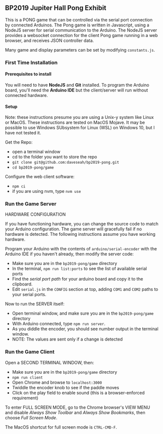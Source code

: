 ## BP2019 Jupiter Hall Pong Exhibit

This is a PONG game that can be controlled via the serial port connection by connected Arduinos. The Pong game is written in Javascript, using a NodeJS server for serial communication to the Arduino. The NodeJS server provides a websocket connection for the client Pong game running in a web browser, and receives JSON controller data. 

Many game and display parameters can be set by modifying `constants.js`. 

### First Time Installation

#### Prerequisites to install

You will need to have **NodeJS** and **Git** installed. To program the Arduino board, you'll need the **Arduino IDE** but the client/server will run without connected hardware.

#### Setup

Note: these instructions presume you are using a Unix-y system like Linux or MacOS. These instructions are tested on MacOS Mojave. It may be possible to use Windows SUbsystem for Linux (WSL) on Windows 10, but I have not tested it.

Get the Repo:

- open a terminal window
- cd to the folder you want to store the repo
- `git clone git@github.com:daveseah/bp2019-pong.git`
- `cd bp2019-pong/game`

Configure the web client software:

- `npm ci`
- if you are using nvm, type `nvm use`

### Run the Game Server

HARDWARE CONFIGURATION

If you have functioning hardware, you can change the source code to match your Arduino configuration. The game server will gracefully fail if no hardware is detected. The following instructions assume you have working hardware.

Program your Arduino with the contents of `arduino/serial-encoder` with the Arduino IDE if you haven't already, then modify the server code:

- Make sure you are in the `bp2019-pong/game` directory
- In the terminal, `npm run list:ports` to see the list of available serial ports
- Find the _serial port path_ for your arduino board and copy it to the clipboard.
- Edit `serial.js` in the `CONFIG` section at top, adding `COM1` and `COM2` paths to your serial ports. 

Now to run the SERVER itself:

- Open terminal window, and make sure you are in the `bp2019-pong/game` directory
- With Arduino connected, type `npm run server`.
- As you diddle the encoder, you should see number output in the terminal window.
- NOTE: The values are sent only if a change is detected

### Run the Game Client

Open a SECOND TERMINAL WINDOW, then:

- Make sure you are in the `bp2019-pong/game` directory
- `npm run client`
- Open Chrome and browse to `localhost:3000`
- Twiddle the encoder knob to see if the paddle moves
- Click on the play field to enable sound (this is a browser-enforced requirement)

To enter FULL SCREEN MODE, go to the Chrome browser's VIEW MENU and disable _Always Show Toolbar_ and _Always Show Bookmarks_, then choose _Full Screen Mode_.

The MacOS shortcut for full screen mode is `CTRL-CMD-F`.
